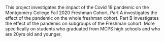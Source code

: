 This project investigates the impact of the Covid 19 pandemic on the Montgomery College Fall 2020 Freshman Cohort.
Part A investigates the effect of the pandemic on the whole freshman cohort. Part B investigates the effect of the pandemic on subgroups of the Freshman cohort. More specifically on students who graduated from MCPS high schools and who are 20yrs old and younger.
